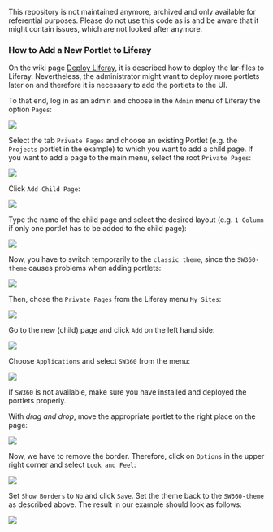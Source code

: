This repository is not maintained anymore, archived and only available for referential purposes. Please do not use this code as is and be aware that it might contain issues, which are not looked after anymore. 

### How to Add a New Portlet to Liferay

On the wiki page [Deploy Liferay](https://github.com/sw360/sw360portal/wiki/Deploy-Liferay), it is described how to deploy the lar-files to Liferay. Nevertheless, the administrator 
might want to deploy more portlets later on and therefore it is necessary to add the portlets to the UI.

To that end, log in as an admin and choose in the `Admin` menu of Liferay the option `Pages`:

![](./.images/addPortlet2.png)

Select the tab `Private Pages` and choose an existing Portlet (e.g. the `Projects` portlet in the example) to which you want to add a child page. If you want to add a page to the main menu, select the root `Private Pages`:

![](./.images/addPortlet3.png)

Click `Add Child Page`:

![](./.images/addPortlet4.png)

Type the name of the child page and select the desired layout (e.g. `1 Column` if only one portlet has to be added to the child page):

![](./.images/addPortlet5.png)

Now, you have to switch temporarily to the `classic theme`, since the `SW360-theme` causes problems when adding portlets:
 
![](./.images/addPortlet_changeTheme.png)

Then, chose the `Private Pages` from the Liferay menu `My Sites`:

![](./.images/addPortlet6.png)

Go to the new (child) page and click `Add` on the left hand side:

![](./.images/addPortlet7.png)

Choose `Applications` and select `SW360` from the menu:

![](./.images/addPortlet8.png)

If `SW360` is not available, make sure you have installed and deployed the portlets properly.
 
 With _drag and drop_, move the appropriate portlet to the right place on the page:
 
![](./.images/addPortlet9.png)

Now, we have to remove the border. Therefore, click on `Options` in the upper right corner and select `Look and Feel`:

![](./.images/addPortlet10.png)

Set `Show Borders` to `No` and click `Save`. Set the theme back to the `SW360-theme` as described above.
The result in our example should look as follows:

![](./.images/addPortlet11.png)
